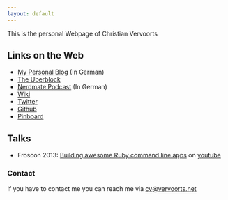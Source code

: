 ```yaml
---
layout: default
---
```


This is the personal Webpage of Christian Vervoorts

## Links on the Web

* [My Personal Blog](https://sangyye.de) (In German)
* [The Uberblock](http://uberblock.de)
* [Nerdmate Podcast](http://nerdmate.de) (In German)
* [Wiki](http://wiki.sangyye.de)
* [Twitter](https://twitter.com/sangyye)
* [Github](https://github.com/sangyye)
* [Pinboard](http://pinboard.in/u:sangyye)

## Talks

* Froscon 2013: [Building awesome Ruby command line apps](https://media.ccc.de/v/hs6_-_2013-08-24_16:30_-_building_awesome_ruby_command_line_apps_-_christian_vervoorts_-_1267) on [youtube](https://www.youtube.com/watch?v=j5-FStRoTRA)

### Contact

If you have to contact me you can reach me via cv@vervoorts.net
